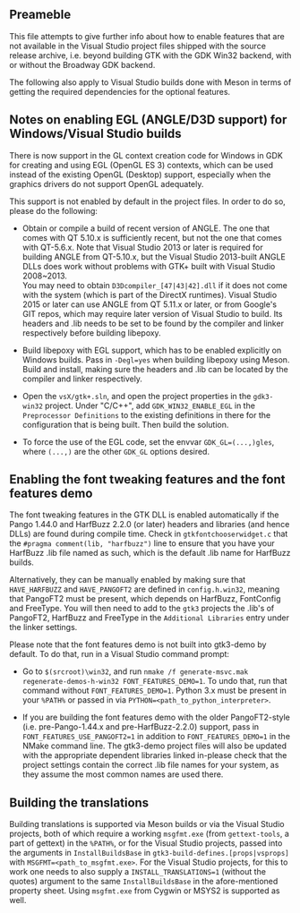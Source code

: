 Preameble
---
This file attempts to give further info about how to enable features
that are not available in the Visual Studio project files shipped
with the source release archive, i.e. beyond building GTK with the GDK 
Win32 backend, with or without the Broadway GDK backend.

The following also apply to Visual Studio builds done with Meson in terms
of getting the required dependencies for the optional features.

Notes on enabling EGL (ANGLE/D3D support) for Windows/Visual Studio builds
---
There is now support in the GL context creation code for Windows in GDK for
creating and using EGL (OpenGL ES 3) contexts, which can be used instead of
the existing OpenGL (Desktop) support, especially when the graphics drivers
do not support OpenGL adequately.

This support is not enabled by default in the project files.  In order to 
do so, please do the following:

* Obtain or compile a build of recent version of ANGLE.  The one that comes
  with QT 5.10.x is sufficiently recent, but not the one that comes with 
  QT-5.6.x.  Note that Visual Studio 2013 or later is required for building
  ANGLE from QT-5.10.x, but the Visual Studio 2013-built ANGLE DLLs does 
  work  without problems with GTK+ built with Visual Studio 2008~2013.  
  You may need to obtain `D3Dcompiler_[47|43|42].dll` if it does not come 
  with the system (which is part of the DirectX runtimes).  Visual Studio 
  2015 or later can use ANGLE from QT 5.11.x or later, or from Google's
  GIT repos, which may require later version of Visual Studio to build.
  Its headers and .lib needs to be set to be found by the compiler and 
  linker respectively before building libepoxy.

* Build libepoxy with EGL support, which has to be enabled explicitly on
  Windows builds.  Pass in `-Degl=yes` when building libepoxy using Meson.
  Build and install, making sure the headers and .lib can be located by the
  compiler and linker respectively.

* Open the `vsX/gtk+.sln`, and open the project properties in the 
  `gdk3-win32` project.  Under "C/C++", add `GDK_WIN32_ENABLE_EGL` in the 
  `Preprocessor Definitions` to the existing definitions in there for the 
  configuration that is being built.  Then build the solution.
* To force the use of the EGL code, set the envvar `GDK_GL=(...,)gles`, 
  where `(...,)` are the other `GDK_GL` options desired.
 
Enabling the font tweaking features and the font features demo
---
The font tweaking features in the GTK DLL is enabled automatically if
the Pango 1.44.0 and HarfBuzz 2.2.0 (or later) headers and libraries
(and hence DLLs) are found during compile time.  Check in 
`gtkfontchooserwidget.c` that the `#pragma comment(lib, "harfbuzz")` line
to ensure that you have your HarfBuzz .lib file named as such, which
is the default .lib name for HarfBuzz builds.

Alternatively, they can be manually enabled by making sure that 
`HAVE_HARFBUZZ` and `HAVE_PANGOFT2` are defined in `config.h.win32`,
meaning that PangoFT2 must be present, which depends on HarfBuzz, 
FontConfig and FreeType.  You will then need to add to the `gtk3`
projects the .lib's of PangoFT2, HarfBuzz and FreeType in the 
`Additional Libraries` entry under the linker settings.

Please note that the font features demo is not built into gtk3-demo
by default.  To do that, run in a Visual Studio command prompt:

* Go to `$(srcroot)\win32`, and run
 `nmake /f generate-msvc.mak regenerate-demos-h-win32 FONT_FEATURES_DEMO=1`.
 To undo that, run that command without `FONT_FEATURES_DEMO=1`.  Python 3.x
 must be present in your `%PATH%` or passed in via 
 `PYTHON=<path_to_python_interpreter>`.

* If you are building the font features demo with the older PangoFT2-style
 (i.e. pre-Pango-1.44.x and pre-HarfBuzz-2.2.0) support, pass in 
 `FONT_FEATURES_USE_PANGOFT2=1` in addition to `FONT_FEATURES_DEMO=1` in 
 the NMake command line.  The gtk3-demo project files will also be updated 
 with the appropriate dependent libraries linked in-please check that the 
 project settings contain the correct .lib file names for your system, as 
 they assume the most common names are used there.

Building the translations
---
Building translations is supported via Meson builds or via the Visual 
Studio projects, both of which require a working `msgfmt.exe` (from 
`gettext-tools`, a part of gettext) in the `%PATH%`, or for the Visual 
Studio projects, passed into the arguments in `InstallBuildsBase`
in `gtk3-build-defines.[props|vsprops]` with `MSGFMT=<path_to_msgfmt.exe>`.
For the Visual Studio projects, for this to work one needs to also supply 
a `INSTALL_TRANSLATIONS=1` (without the quotes) argument to the same 
`InstallBuildsBase` in the afore-mentioned property sheet.  Using
`msgfmt.exe` from Cygwin or MSYS2 is supported as well.
